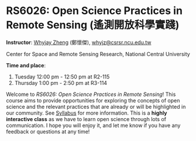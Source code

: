 # RS6026: Open Science Practices in Remote Sensing (遙測開放科學實踐)

**Instructor**: [Whyjay Zheng](https://whyjz.github.io/) (鄭懷傑), whyjz@csrsr.ncu.edu.tw

Center for Space and Remote Sensing Research, National Central University

**Time and place**: 

1. Tuesday 12:00 pm - 12:50 pm at R2-115 
2. Thursday 1:00 pm - 2:50 pm at R3-114

Welcome to *RS6026: Open Science Practices in Remote Sensing*! This course aims to provide opportunities for exploring the concepts of open science and the relevant practices that are already or will be highlighted in our community. See [Syllabus](syllabus.html) for more information. This is a **highly interactive class** as we have to learn open science through lots of communication. I hope you will enjoy it, and let me know if you have any feedback or questions at any time!